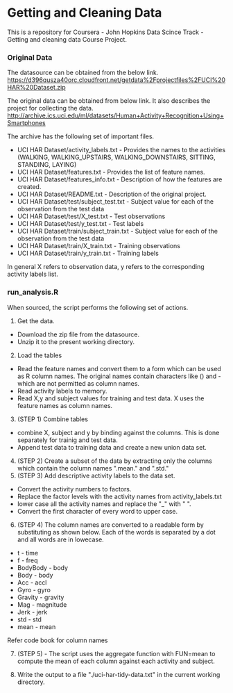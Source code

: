 Getting and Cleaning Data
=========================

This is a repository for Coursera - John Hopkins Data Scince Track - Getting and cleaning data Course Project.

### Original Data
The datasource can be obtained from the below link.
https://d396qusza40orc.cloudfront.net/getdata%2Fprojectfiles%2FUCI%20HAR%20Dataset.zip 

The original data can be obtained from below link. It also describes the project for collecting the data.
http://archive.ics.uci.edu/ml/datasets/Human+Activity+Recognition+Using+Smartphones

The archive has the following set of important files.

* UCI HAR Dataset/activity_labels.txt   -   Provides the names to the activities (WALKING, WALKING_UPSTAIRS, WALKING_DOWNSTAIRS, SITTING, STANDING, LAYING)
* UCI HAR Dataset/features.txt          -   Provides the list of feature names.
* UCI HAR Dataset/features_info.txt     -   Description of how the features are created.
* UCI HAR Dataset/README.txt            -   Description of the original project.
* UCI HAR Dataset/test/subject_test.txt -   Subject value for each of the observation from the test data
* UCI HAR Dataset/test/X_test.txt       -   Test observations
* UCI HAR Dataset/test/y_test.txt       -   Test labels
* UCI HAR Dataset/train/subject_train.txt   - Subject value for each of the observation from the test data
* UCI HAR Dataset/train/X_train.txt     -   Training observations
* UCI HAR Dataset/train/y_train.txt     -   Training labels


In general X refers to observation data, y refers to the corresponding activity labels list.

### run_analysis.R
When sourced, the script performs the following set of actions.

1. Get the data.
  * Download the zip file from the datasource.
  * Unzip it to the present working directory.

2. Load the tables
  * Read the feature names and convert them to a form which can be used as R column names. The original names contain characters like () and - which are not permitted as column names.
  * Read activity labels to memory.
  * Read X,y and subject values for training and test data. X uses the feature names as column names.

3. (STEP 1) Combine tables
  * combine X, subject and y by binding against the columns. This is done separately for trainig and test data.
  * Append test data to training data and create a new union data set.

4. (STEP 2) Create a subset of the data by extracting only the columns which contain the column names ".mean." and ".std."
5. (STEP 3) Add descriptive activity labels to the data set.
  * Convert the activity numbers to factors.
  * Replace the factor levels with the activity names from activity_labels.txt
  * lower case all the activity names and replace the "_" with " ".
  * Convert the first character of every word to upper case.

6. (STEP 4) The column names are converted to a readable form by substituting as shown below. Each of the words is separated by a dot and all words are in lowecase.

  * t - time
  * f - freq
  * BodyBody - body
  * Body - body
  * Acc - accl
  * Gyro - gyro
  * Gravity - gravity
  * Mag - magnitude
  * Jerk - jerk
  * std - std
  * mean - mean

Refer code book for column names

7. (STEP 5) - The script uses the aggregate function with FUN=mean to compute the mean of each column against each activity and subject.

8. Write the output to a file "./uci-har-tidy-data.txt" in the current working directory.

